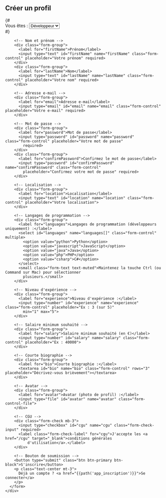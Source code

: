 <!DOCTYPE html>
<html lang="fr">

<head>
  <meta charset="UTF-8">
  <meta name="viewport" content="width=device-width, initial-scale=1.0">
  <link rel="stylesheet" href="css/bootstrap.min.css">
  <link rel="stylesheet" href="css/style.css">
  <title>Inscription - AdopteUnDev</title>
</head>

<body>

  <div class="register-container d-flex justify-content-center align-items-center">
    <div class="register-card shadow p-4 rounded">
      <h2 class="text-center mb-4">Créer un profil</h2>
      <form action="/register" method="POST" enctype="multipart/form-data">
        <!-- Choix du type d'utilisateur -->
        {# <div class="form-group">
          <label for="userType">Vous êtes :</label>
          <select id="userType" name="userType" class="form-control" required>
            <option value="developer">Développeur</option>
            <option value="company">Entreprise</option>
          </select>
        </div> #}

        <!-- Nom et prénom -->
        <div class="form-group">
          <label for="firstName">Prénom</label>
          <input type="text" id="firstName" name="firstName" class="form-control" placeholder="Votre prénom" required>
        </div>
        <div class="form-group">
          <label for="lastName">Nom</label>
          <input type="text" id="lastName" name="lastName" class="form-control" placeholder="Votre nom" required>
        </div>

        <!-- Adresse e-mail -->
        <div class="form-group">
          <label for="email">Adresse e-mail</label>
          <input type="email" id="email" name="email" class="form-control" placeholder="Votre e-mail" required>
        </div>

        <!-- Mot de passe -->
        <div class="form-group">
          <label for="password">Mot de passe</label>
          <input type="password" id="password" name="password" class="form-control" placeholder="Votre mot de passe"
            required>
        </div>
        <div class="form-group">
          <label for="confirmPassword">Confirmez le mot de passe</label>
          <input type="password" id="confirmPassword" name="confirmPassword" class="form-control"
            placeholder="Confirmez votre mot de passe" required>
        </div>

        <!-- Localisation -->
        <div class="form-group">
          <label for="location">Localisation</label>
          <input type="text" id="location" name="location" class="form-control" placeholder="Votre localisation">
        </div>

        <!-- Langages de programmation -->
        <div class="form-group">
          <label for="languages">Langages de programmation (développeurs uniquement) :</label>
          <select id="languages" name="languages[]" class="form-control" multiple>
            <option value="python">Python</option>
            <option value="javascript">JavaScript</option>
            <option value="java">Java</option>
            <option value="php">PHP</option>
            <option value="csharp">C#</option>
          </select>
          <small class="form-text text-muted">Maintenez la touche Ctrl (ou Command sur Mac) pour sélectionner
            plusieurs.</small>
        </div>

        <!-- Niveau d'expérience -->
        <div class="form-group">
          <label for="experience">Niveau d'expérience :</label>
          <input type="number" id="experience" name="experience" class="form-control" placeholder="Ex : 3 (sur 5)"
            min="1" max="5">
        </div>

        <!-- Salaire minimum souhaité -->
        <div class="form-group">
          <label for="salary">Salaire minimum souhaité (en €)</label>
          <input type="number" id="salary" name="salary" class="form-control" placeholder="Ex : 40000">
        </div>

        <!-- Courte biographie -->
        <div class="form-group">
          <label for="bio">Courte biographie :</label>
          <textarea id="bio" name="bio" class="form-control" rows="3" placeholder="Décrivez-vous brièvement"></textarea>
        </div>

        <!-- Avatar -->
        <div class="form-group">
          <label for="avatar">Avatar (photo de profil) :</label>
          <input type="file" id="avatar" name="avatar" class="form-control-file">
        </div>

        <!-- CGU -->
        <div class="form-check mb-3">
          <input type="checkbox" id="cgu" name="cgu" class="form-check-input" required>
          <label class="form-check-label" for="cgu">J'accepte les <a href="/cgu" target="_blank">conditions générales
              d'utilisation</a>.</label>
        </div>

        <!-- Bouton de soumission -->
        <button type="submit" class="btn btn-primary btn-block">S'inscrire</button>
        <p class="text-center mt-3">
          Déjà un compte ? <a href="{{path('app_inscription')}}">Se connecter</a>
        </p>
      </form>
    </div>
  </div>
</body>

</html>
